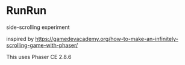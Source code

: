 # RunRun
side-scrolling experiment

inspired by https://gamedevacademy.org/how-to-make-an-infinitely-scrolling-game-with-phaser/

This uses Phaser CE 2.8.6



